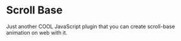 # Scroll Base
Just another COOL JavaScript plugin that you can create scroll-base animation on web with it.